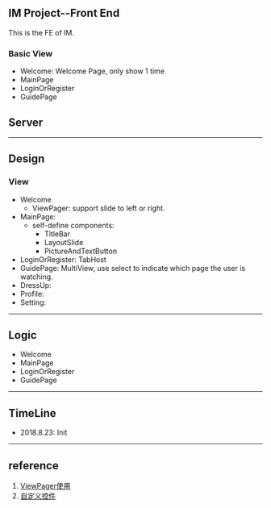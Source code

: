 ## IM Project--Front End

This is the FE of IM.

### Basic View

+ Welcome: Welcome Page, only show 1 time
+ MainPage
+ LoginOrRegister
+ GuidePage

## Server



---

## Design

### View

- Welcome
  - ViewPager: support slide to left or right.
- MainPage:
  -  self-define components: 
     -  TitleBar
     -  LayoutSlide
     -  PictureAndTextButton
- LoginOrRegister: TabHost
- GuidePage: MultiView, use select to indicate which page the user is watching.
- DressUp:
- Profile:
- Setting:

---

## Logic

- Welcome
- MainPage
- LoginOrRegister
- GuidePage

---

## TimeLine

+ 2018.8.23: Init

---

## reference

1. [ViewPager使用](<https://www.jianshu.com/p/9faa1fc3f527>)
2. [自定义控件](https://blog.csdn.net/guolin_blog/article/details/17357967)